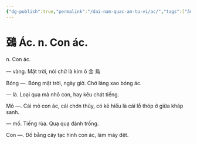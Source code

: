 ```yaml
---
{"dg-publish":true,"permalink":"/dai-nam-quac-am-tu-vi/ac/","tags":["âm-tự-vị"],"created":"2025-08-16T13:57:15.376+07:00"}
---
```


# 鵶 Ác. n. Con ác.

n. Con ác.


― vàng. Mặt trời, nói chữ là kim ô 金 烏

Bóng ―. Bóng mặt trời, ngày giờ. Chớ lảng xao bóng ác.

— là. Loại quạ mà nhỏ con, hay kêu chát tiếng.

Mỏ —. Cái mỏ con ác, cái chớn thủy, có kẻ hiểu là cái lỗ thóp ở giữa kháp sanh.

— mổ. Tiếng rủa. Quạ quạ đánh trống.

Con —. Đồ bằng cây tạc hình con ác, làm máy dệt.